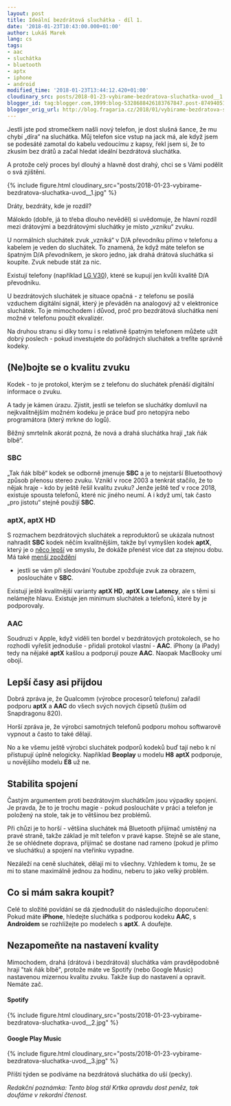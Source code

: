 ```yaml
---
layout: post
title: Ideální bezdrátová sluchátka - díl 1.
date: '2018-01-23T10:43:00.000+01:00'
author: Lukáš Marek
lang: cs
tags:
- aac
- sluchátka
- bluetooth
- aptx
- iphone
- android
modified_time: '2018-01-23T13:44:12.420+01:00'
cloudinary_src: posts/2018-01-23-vybirame-bezdratova-sluchatka-uvod__1.jpg
blogger_id: tag:blogger.com,1999:blog-5328688426183767847.post-8749405181262035675
blogger_orig_url: http://blog.fragaria.cz/2018/01/vybirame-bezdratova-sluchatka-uvod.html
---
```


Jestli jste pod stromečkem našli nový telefon, je dost slušná šance, že
mu chybí „díra“ na sluchátka. Můj telefon sice vstup na jack má, ale
když jsem se podesáté zamotal do kabelu vedoucímu z kapsy, řekl jsem
si, že to zkusím bez drátů a začal hledat ideální bezdrátová
sluchátka.

A protože celý proces byl dlouhý a hlavně dost drahý, chci se s Vámi
podělit o svá
zjištění.

{% include figure.html cloudinary_src="posts/2018-01-23-vybirame-bezdratova-sluchatka-uvod__1.jpg" %}

Dráty, bezdráty, kde je rozdíl?

Málokdo (dobře, já to třeba dlouho nevěděl) si uvědomuje, že hlavní
rozdíl mezi drátovými a bezdrátovými sluchátky je místo „vzniku“
zvuku.

U normálních sluchátek zvuk „vzniká“ v D/A převodníku přímo v telefonu a
kabelem je veden do sluchátek. To znamená, že když máte telefon se
špatným D/A převodníkem, je skoro jedno, jak drahá drátová sluchátka
si koupíte. Zvuk nebude stát za nic.

Existují telefony (například [LG
V30](https://tech.ihned.cz/c1-66025270-test-lg-v30-zachranuje-povest-korejskeho-vyrobce-ma-chyby-ale-milovniky-hudby-nadchne)),
které se kupují jen kvůli kvalitě D/A převodníku.

U bezdrátových sluchátek je situace opačná - z telefonu se posílá
vzduchem digitální signál, který je převáděn na analogový až v
elektronice sluchátek.
To je mimochodem i důvod, proč pro bezdrátová sluchátka není možné v
telefonu použít ekvalizér.

Na druhou stranu si díky tomu i s relativně špatným telefonem můžete
užít dobrý poslech - pokud investujete do pořádných sluchátek a
trefíte správně kodeky.

## (Ne)bojte se o kvalitu zvuku

Kodek - to je protokol, kterým se z telefonu do sluchátek přenáší
digitální informace o zvuku.

A tady je kámen úrazu. Zjistit, jestli se telefon se sluchátky domluvil
na nejkvalitnějším možném kodeku je práce buď pro netopýra nebo
programátora (který mrkne do logů).

Běžný smrtelník akorát pozná, že nová a drahá sluchátka hrají „tak ňák
blbě“.

### SBC

„Tak ňák blbě“ kodek se odborně jmenuje **SBC** a je to nejstarší
Bluetoothový způsob přenosu stereo zvuku. Vznikl v roce 2003 a tenkrát
stačilo, že to nějak hraje - kdo by ještě řešil kvalitu zvuku? Jenže
ještě teď v roce 2018, existuje spousta telefonů, které nic jiného
neumí. A i když umí, tak často „pro jistotu“ stejně použijí **SBC**.

### aptX, aptX HD

S rozmachem bezdrátových sluchátek a reproduktorů se ukázala nutnost
nahradit **SBC** kodek něčím kvalitnějším, takže byl vymyšlen kodek
**aptX**, který je o [něco
lepší](https://www.lifewire.com/aptx-bluetooth-codec-4151667) ve
smyslu, že dokáže přenést více dat za stejnou dobu.
Má také [menší
zpoždění](https://www.rtings.com/headphones/learn/sbc-aptx-which-bluetooth-codec-is-the-best)
- jestli se vám při sledování Youtube zpožďuje zvuk za obrazem,
posloucháte v **SBC**.

Existují ještě kvalitnější varianty **aptX HD**, **aptX Low Latency**,
ale s těmi si nelámejte hlavu. Existuje jen minimum sluchátek a
telefonů, které by je podporovaly.

### AAC

Soudruzi v Apple, když viděli ten bordel v bezdrátových protokolech, se
ho rozhodli vyřešit jednoduše - přidali protokol vlastní - **AAC**.
iPhony (a iPady) tedy na nějaké **aptX** kašlou a podporují pouze
**AAC**. Naopak MacBooky umí obojí.

## Lepší časy asi přijdou

Dobrá zpráva je, že Qualcomm (výrobce procesorů telefonu) zařadil
podporu **aptX** a **AAC** do všech svých nových čipsetů (tuším od
Snapdragonu 820).

Horší zpráva je, že výrobci samotných telefonů podporu mohou softwarově
vypnout a často to také dělají.

No a ke všemu ještě výrobci sluchátek podporů kodeků buď tají nebo k ní
přistupují úplně nelogicky. Například **Beoplay** u modelu **H8**
**aptX** podporuje, u novějšího modelu **E8** už ne.

## Stabilita spojení

Častým argumentem proti bezdrátovým sluchátkům jsou výpadky spojení. Je
pravda, že to je trochu magie - pokud posloucháte v práci a telefon je
položený na stole, tak je to většinou bez problémů.

Při chůzi je to horší - většina sluchátek má Bluetooth přijímač umístěný
na pravé straně, takže základ je mít telefon v pravé kapse. Stejně se
ale stane, že se ohlédnete doprava, přijímač se dostane nad rameno
(pokud je přímo ve sluchátku) a spojení na vteřinku vypadne.

Nezáleží na ceně sluchátek, dělají mi to všechny. Vzhledem k tomu, že se
mi to stane maximálně jednou za hodinu, neberu to jako velký problém.

## Co si mám sakra koupit?

Celé to složité povídání se dá zjednodušit do následujícího doporučení:
Pokud máte **iPhone**, hledejte sluchátka s podporou kodeku **AAC**, s
**Androidem** se rozhlížejte po modelech s **aptX**.
A doufejte.

## Nezapomeňte na nastavení kvality

Mimochodem, drahá (drátová i bezdrátová) sluchátka vám pravděpodobně
hrají "tak ňák blbě", protože máte ve Spotify (nebo Google Music)
nastavenou mizernou kvalitu zvuku. Takže šup do nastavení a opravit.
Nemáte
zač.

#### Spotify

{% include figure.html cloudinary_src="posts/2018-01-23-vybirame-bezdratova-sluchatka-uvod__2.jpg" %}

#### Google Play Music

{% include figure.html cloudinary_src="posts/2018-01-23-vybirame-bezdratova-sluchatka-uvod__3.jpg" %}

Příští týden se podíváme na bezdrátová sluchátka do uší (pecky).

*Redakční poznámka: Tento blog stál Krtka opravdu dost peněz, tak doufáme v rekordní čtenost.*
